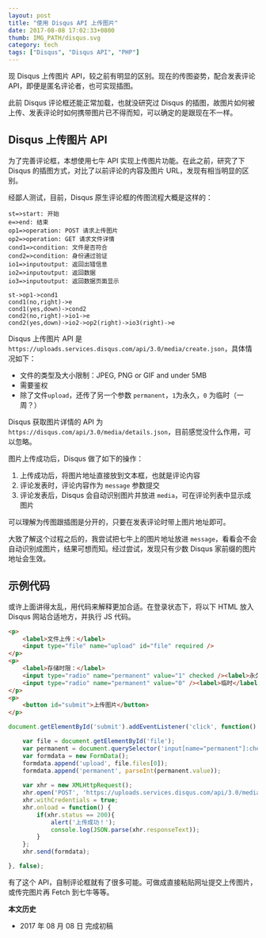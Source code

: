 ```yaml
---
layout: post
title: "使用 Disqus API 上传图片"
date: 2017-08-08 17:02:33+0800
thumb: IMG_PATH/disqus.svg
category: tech
tags: ["Disqus", "Disqus API", "PHP"]
---
```


现 Disqus 上传图片 API，较之前有明显的区别。现在的传图姿势，配合发表评论 API，即便是匿名评论者，也可实现插图。

此前 Disqus 评论框还能正常加载，也就没研究过 Disqus 的插图，故图片如何被上传、发表评论时如何携带图片已不得而知，可以确定的是跟现在不一样。

## Disqus 上传图片 API

为了完善评论框，本想使用七牛 API 实现上传图片功能。在此之前，研究了下 Disqus 的插图方式，对比了以前评论的内容及图片 URL，发现有相当明显的区别。

经鄙人测试，目前，Disqus 原生评论框的传图流程大概是这样的：

```flow
st=>start: 开始
e=>end: 结束
op1=>operation: POST 请求上传图片
op2=>operation: GET 请求文件详情
cond1=>condition: 文件是否符合
cond2=>condition: 身份通过验证
io1=>inputoutput: 返回出错信息
io2=>inputoutput: 返回数据
io3=>inputoutput: 返回数据页面显示

st->op1->cond1
cond1(no,right)->e
cond1(yes,down)->cond2
cond2(no,right)->io1->e
cond2(yes,down)->io2->op2(right)->io3(right)->e
```

Disqus 上传图片 API 是 `https://uploads.services.disqus.com/api/3.0/media/create.json`，具体情况如下：

* 文件的类型及大小限制：JPEG, PNG or GIF and under 5MB
* 需要鉴权
* 除了文件`upload`，还传了另一个参数 `permanent`，`1`为永久，`0` 为临时（一周？）

Disqus 获取图片详情的 API 为`https://disqus.com/api/3.0/media/details.json`，目前感觉没什么作用，可以忽略。

图片上传成功后，Disqus 做了如下的操作：

1. 上传成功后，将图片地址直接放到文本框，也就是评论内容
2. 评论发表时，评论内容作为 `message` 参数提交
3. 评论发表后，Disqus 会自动识别图片并放进 `media`，可在评论列表中显示成图片

可以理解为传图跟插图是分开的，只要在发表评论时带上图片地址即可。

大致了解这个过程之后的，我尝试把七牛上的图片地址放进 `message`，看看会不会自动识别成图片，结果可想而知。经过尝试，发现只有少数 Disqus 家前缀的图片地址会生效。

## 示例代码

或许上面讲得太乱，用代码来解释更加合适。在登录状态下，将以下 HTML 放入 Disqus 网站合适地方，并执行 JS 代码。

```html
<p>
    <label>文件上传：</label>
    <input type="file" name="upload" id="file" required />
</p>
<p>
    <label>存储时限：</label>
    <input type="radio" name="permanent" value="1" checked /><label>永久</label>
    <input type="radio" name="permanent" value="0" /><label>临时</label>
</p>
<p>
    <button id="submit">上传图片</button>
</p>
```

```js
document.getElementById('submit').addEventListener('click', function() {

    var file = document.getElementById('file');
    var permanent = document.querySelector('input[name="permanent"]:checked');
    var formdata = new FormData();
    formdata.append('upload', file.files[0]);
    formdata.append('permanent', parseInt(permanent.value));
  
    var xhr = new XMLHttpRequest();
    xhr.open('POST', 'https://uploads.services.disqus.com/api/3.0/media/create.json?api_key=E8Uh5l5fHZ6gD8U3KycjAIAk46f68Zw7C6eW8WSjZvCLXebZ7p0r1yrYDrLilk2F', true);
    xhr.withCredentials = true;
    xhr.onload = function() {
        if(xhr.status == 200){
            alert('上传成功！');
            console.log(JSON.parse(xhr.responseText));
        }
    };
    xhr.send(formdata);

}, false);
```

有了这个 API，自制评论框就有了很多可能。可做成直接粘贴网址提交上传图片，或传完图片再 Fetch 到七牛等等。

**本文历史**

* 2017 年 08 月 08 日 完成初稿
